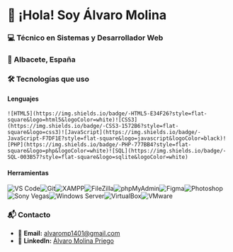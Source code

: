 # 👋 ¡Hola! Soy Álvaro Molina

### 💻 Técnico en Sistemas y Desarrollador Web

### 📍 Albacete, España

### 🛠️ Tecnologías que uso

#### Lenguajes

    ![HTML5](https://img.shields.io/badge/-HTML5-E34F26?style=flat-square&logo=html5&logoColor=white)![CSS3](https://img.shields.io/badge/-CSS3-1572B6?style=flat-square&logo=css3)![JavaScript](https://img.shields.io/badge/-JavaScript-F7DF1E?style=flat-square&logo=javascript&logoColor=black)![PHP](https://img.shields.io/badge/-PHP-777BB4?style=flat-square&logo=php&logoColor=white)![SQL](https://img.shields.io/badge/-SQL-003B57?style=flat-square&logo=sqlite&logoColor=white)

#### Herramientas

![VS Code](https://img.shields.io/badge/-VS%20Code-007ACC?style=flat-square&logo=visual-studio-code&logoColor=white)![Git](https://img.shields.io/badge/-Git-F05032?style=flat-square&logo=git&logoColor=white)![XAMPP](https://img.shields.io/badge/-XAMPP-FB7A24?style=flat-square&logo=xampp&logoColor=white)![FileZilla](https://img.shields.io/badge/-FileZilla-BF0000?style=flat-square&logo=filezilla&logoColor=white)![phpMyAdmin](https://img.shields.io/badge/-phpMyAdmin-6C78AF?style=flat-square&logo=php&logoColor=white)![Figma](https://img.shields.io/badge/-Figma-F24E1E?style=flat-square&logo=figma&logoColor=white)![Photoshop](https://img.shields.io/badge/-Photoshop-31A8FF?style=flat-square&logo=adobe-photoshop&logoColor=white)![Sony Vegas](https://img.shields.io/badge/-Sony%20Vegas-000000?style=flat-square)![Windows Server](https://img.shields.io/badge/-Windows%20Server-0078D6?style=flat-square&logo=windows&logoColor=white)![VirtualBox](https://img.shields.io/badge/-VirtualBox-183A61?style=flat-square&logo=virtualbox&logoColor=white)![VMware](https://img.shields.io/badge/-VMware-607078?style=flat-square&logo=vmware&logoColor=white)

### 📬 Contacto

- 📧 **Email:** alvaromp1401@gmail.com
- 💼 **LinkedIn:** [Álvaro Molina Priego](https://www.linkedin.com/in/%C3%A1lvaro-molina-priego-24a021200/)
